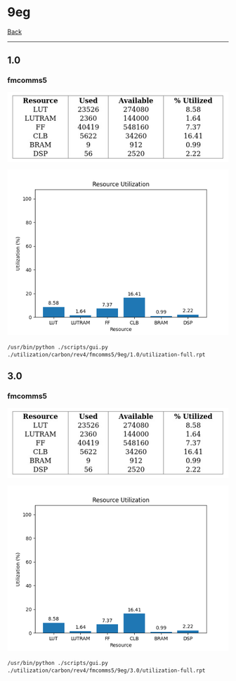 # 9eg

[Back](<../rev4.md>)

---

## 1.0
### fmcomms5

<p align="center">
	<img src="../../../../images/carbon/rev4/fmcomms5/9eg/1.0/table.jpg" />
</p>

<p align="center">
	<img src="../../../../images/carbon/rev4/fmcomms5/9eg/1.0/graph.png" />
</p>

`/usr/bin/python ./scripts/gui.py ./utilization/carbon/rev4/fmcomms5/9eg/1.0/utilization-full.rpt`

## 3.0
### fmcomms5

<p align="center">
	<img src="../../../../images/carbon/rev4/fmcomms5/9eg/3.0/table.jpg" />
</p>

<p align="center">
	<img src="../../../../images/carbon/rev4/fmcomms5/9eg/3.0/graph.png" />
</p>

`/usr/bin/python ./scripts/gui.py ./utilization/carbon/rev4/fmcomms5/9eg/3.0/utilization-full.rpt`

